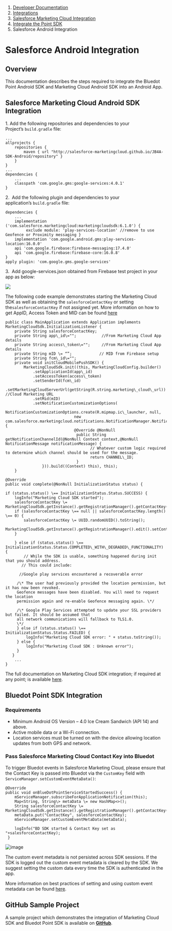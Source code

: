 1.  [Developer Documentation](https://docs.bluedot.io)
2.  [Integrations](https://docs.bluedot.io/integrations/)
3.  [Salesforce Marketing Cloud Integration](https://docs.bluedot.io/integrations/salesforce-integration/)
4.  [Integrate the Point SDK](https://docs.bluedot.io/integrations/salesforce-integration/mobile-sdk-integration/)
5.  Salesforce Android Integration

Salesforce Android Integration
==============================

Overview
--------

This documentation describes the steps required to integrate the Bluedot Point Android SDK and Marketing Cloud Android SDK into an Android App.

Salesforce Marketing Cloud Android SDK Integration
--------------------------------------------------

1\. Add the following repositories and dependencies to your Project’s `build.gradle` file:
```
...
allprojects {
    repositories {
        maven { url "http://salesforce-marketingcloud.github.io/JB4A-SDK-Android/repository" }
    }
}
...
dependencies { 
    ...
    classpath 'com.google.gms:google-services:4.0.1'
}
```

2.  Add the following plugin and dependencies to your application’s `build.gradle` file:
```
dependencies { 
    ... 
    implementation ('com.salesforce.marketingcloud:marketingcloudsdk:6.1.0') { 
         exclude module: 'play-services-location' //remove to use Geofence or Proximity messaging } 
    implementation 'com.google.android.gms:play-services-location:16.0.0'
    api 'com.google.firebase:firebase-messaging:17.4.0'
    api 'com.google.firebase:firebase-core:16.0.8'
}
apply plugin: 'com.google.gms.google-services'
```

3.  Add google-services.json obtained from Firebase test project in your app as below:

![](https://docs.bluedot.io/wp-content/uploads/2019/05/Screen-Shot-2019-05-16-at-2.08.09-pm-254x300.png)

The following code example demonstrates starting the Marketing Cloud SDK as well as obtaining the `salesforceContactKey` or setting the`salesforceContactKey` if not assigned yet. More information on how to get AppID, Access Token and MID can be found [here](http://salesforce-marketingcloud.github.io/JB4A-SDK-Android/create-apps/create-apps-overview.html#finding-your-marketing-cloud-application-configuration-data)

```
public class MainApplication extends Application implements MarketingCloudSdk.InitializationListener {
    private String salesforceContactKey;
    private String app\_id\="";           //From Marketing Cloud App details
    private String access\_token\="";     //From Marketing Cloud App details
    private String mID \= “”;            // MID from Firebase setup
    private String fcm\_id\="";
    private void initCloudMobilePushSDK() {
        MarketingCloudSdk.init((this, MarketingCloudConfig.builder()
            .setApplicationId(app\_id)
            .setAccessToken(access\_token)
            .setSenderId(fcm\_id)
            .setMarketingCloudServerUrl(getString(R.string.marketing\_cloud\_url))   //Cloud Marketing URL
            .setMid(mID)
            .setNotificationCustomizationOptions(
                        NotificationCustomizationOptions.create(R.mipmap.ic\_launcher, null,
                              new com.salesforce.marketingcloud.notifications.NotificationManager.NotificationChannelIdProvider() {
                              @Override @NonNull 
                               public String getNotificationChannelId(@NonNull Context context,@NonNull NotificationMessage notificationMessage) {
                                     // Whatever custom logic required to determine which channel should be used for the message.
                                     return CHANNEL\_ID;
                               }
                })).build((Context) this), this);
    }

@Override
public void complete(@NonNull InitializationStatus status) {

if (status.status() \== InitializationStatus.Status.SUCCESS) {
    logInfo("Marketing Cloud SDK started");
    salesforceContactKey \= MarketingCloudSdk.getInstance().getRegistrationManager().getContactKey();
    if (salesforceContactKey \== null || salesforceContactKey.length() \== 0) {
        salesforceContactKey \= UUID.randomUUID().toString();
        MarketingCloudSdk.getInstance().getRegistrationManager().edit().setContactKey(salesforceContactKey).commit();
    }

    } else if (status.status() \== InitializationStatus.Status.COMPLETED\_WITH\_DEGRADED\_FUNCTIONALITY) {
        // While the SDK is usable, something happened during init that you should address.
       // This could include:

      //Google play services encountered a recoverable error

     /\* The user had previously provided the location permission, but it has now been revoked.
     Geofence messages have been disabled. You will need to request the location
     permission again and re-enable Geofence messaging again. \*/

     /\* Google Play Services attempted to update your SSL providers but failed. It should be assumed that
     all network communications will fallback to TLS1.0.
     \*/
     } else if (status.status() \== InitializationStatus.Status.FAILED) {
         logInfo("Marketing Cloud SDK error: " + status.toString());
     } else {
         logInfo("Marketing Cloud SDK : Unknown error");
     }
   }
    ...
}
```

The full documentation on Marketing Cloud SDK integration; if required at any point; is available [here](https://salesforce-marketingcloud.github.io/JB4A-SDK-Android/sdk-implementation/implement-sdk-google.html).

Bluedot Point SDK Integration
-----------------------------

### Requirements

*   Minimum Android OS Version – 4.0 Ice Cream Sandwich (API 14) and above.
*   Active mobile data or a Wi-Fi connection.
*   Location services must be turned on with the device allowing location updates from both GPS and network.

### Pass Salesforce Marketing Cloud Contact Key into Bluedot

To trigger Bluedot events in Salesforce Marketing Cloud, please ensure that the Contact Key is passed into Bluedot via the `CustomKey` field with `ServiceManager.setCustomEventMetaData()`:

```
@Override
public void onBlueDotPointServiceStartedSuccess() {
    mServiceManager.subscribeForApplicationNotification(this);
    Map<String, String\> metaData \= new HashMap<>();
    String salesforceContactKey \= MarketingCloudSdk.getInstance().getRegistrationManager().getContactKey();
    metaData.put("ContactKey", salesforceContactKey);
    mServiceManager.setCustomEventMetaData(metaData);

    logInfo("BD SDK started & Contact Key set as "+salesforceContactKey);
 }
```

![image](https://docs.bluedot.io/wp-content/uploads/2021/07/info.png)

The custom event metadata is not persisted across SDK sessions. If the SDK is logged out the custom event metadata is cleared by the SDK. We suggest setting the custom data every time the SDK is authenticated in the app.

More information on best practices of setting and using custom event metadata can be found [here](https://docs.bluedot.io/custom-event-metadata/).

**GitHub Sample Project**
-------------------------

A sample project which demonstrates the integration of Marketing Cloud SDK and Bluedot Point SDK is available on **[GitHub](https://github.com/Bluedot-Innovation/Salesforce-Simple-Integration-Demo-Android)**.